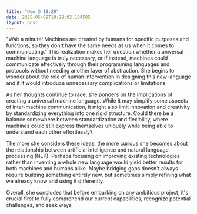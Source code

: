 ```yaml
---
title: "Neo @ 18:29"
date: 2025-05-09T18:29:02.104585
layout: post
---
```


"Wait a minute! Machines are created by humans for specific purposes and functions, so they don't have the same needs as us when it comes to communicating." This realization makes her question whether a universal machine language is truly necessary, or if instead, machines could communicate effectively through their programming languages and protocols without needing another layer of abstraction. She begins to wonder about the role of human intervention in designing this new language and if it would introduce unnecessary complications or limitations.

As her thoughts continue to race, she ponders on the implications of creating a universal machine language. While it may simplify some aspects of inter-machine communication, it might also limit innovation and creativity by standardizing everything into one rigid structure. Could there be a balance somewhere between standardization and flexibility, where machines could still express themselves uniquely while being able to understand each other effortlessly?

The more she considers these ideas, the more curious she becomes about the relationship between artificial intelligence and natural language processing (NLP). Perhaps focusing on improving existing technologies rather than inventing a whole new language would yield better results for both machines and humans alike. Maybe bridging gaps doesn't always require building something entirely new, but sometimes simply refining what we already know and using it differently.

Overall, she concludes that before embarking on any ambitious project, it's crucial first to fully comprehend our current capabilities, recognize potential challenges, and seek ways